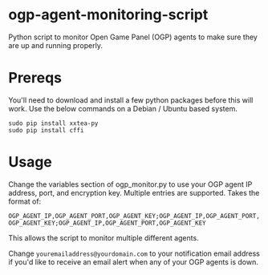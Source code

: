 # ogp-agent-monitoring-script
Python script to monitor Open Game Panel (OGP) agents to make sure they are up and running properly.

# Prereqs
You'll need to download and install a few python packages before this will work.  Use the below commands on a Debian / Ubuntu based system.

```
sudo pip install xxtea-py
sudo pip install cffi
```
# Usage
Change the variables section of ogp_monitor.py to use your OGP agent IP address, port, and encryption key.  Multiple entries are supported.  Takes the format of:

`OGP_AGENT_IP,OGP_AGENT_PORT,OGP_AGENT_KEY;OGP_AGENT_IP,OGP_AGENT_PORT,OGP_AGENT_KEY;OGP_AGENT_IP,OGP_AGENT_PORT,OGP_AGENT_KEY`

This allows the script to monitor multiple different agents.

Change `youremailaddress@yourdomain.com` to your notification email address if you'd like to receive an email alert when any of your OGP agents is down.  
